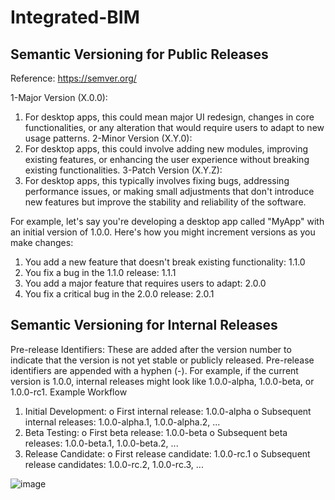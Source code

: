 # Integrated-BIM

## Semantic Versioning for Public Releases
Reference: https://semver.org/

1-Major Version (X.0.0):
1.	For desktop apps, this could mean major UI redesign, changes in core functionalities, or any alteration that would require users to adapt to new usage patterns.
2-Minor Version (X.Y.0):
1.	For desktop apps, this could involve adding new modules, improving existing features, or enhancing the user experience without breaking existing functionalities.
3-Patch Version (X.Y.Z):
1.	For desktop apps, this typically involves fixing bugs, addressing performance issues, or making small adjustments that don't introduce new features but improve the stability and reliability of the software.

For example, let's say you're developing a desktop app called "MyApp" with an initial version of 1.0.0. Here's how you might increment versions as you make changes:
1.	You add a new feature that doesn't break existing functionality: 1.1.0
2.	You fix a bug in the 1.1.0 release: 1.1.1
3.	You add a major feature that requires users to adapt: 2.0.0
4.	You fix a critical bug in the 2.0.0 release: 2.0.1







## Semantic Versioning for Internal Releases

Pre-release Identifiers: These are added after the version number to indicate that the version is not yet stable or publicly released. Pre-release identifiers are appended with a hyphen (-). For example, if the current version is 1.0.0, internal releases might look like 1.0.0-alpha, 1.0.0-beta, or 1.0.0-rc1.
Example Workflow
1.	Initial Development:
o	First internal release: 1.0.0-alpha
o	Subsequent internal releases: 1.0.0-alpha.1, 1.0.0-alpha.2, ...
2.	Beta Testing:
o	First beta release: 1.0.0-beta
o	Subsequent beta releases: 1.0.0-beta.1, 1.0.0-beta.2, ...
3.	Release Candidate:
o	First release candidate: 1.0.0-rc.1
o	Subsequent release candidates: 1.0.0-rc.2, 1.0.0-rc.3, ...


![image](https://github.com/Mohamedetman1998/AiHelper/assets/114195917/1625b136-9da8-49e0-8502-c1c10852926e)


